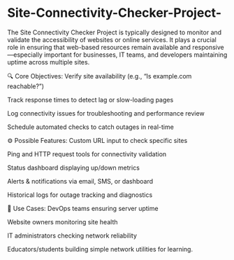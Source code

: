 # Site-Connectivity-Checker-Project-

The Site Connectivity Checker Project is typically designed to monitor and validate the accessibility of websites or online services. It plays a crucial role in ensuring that web-based resources remain available and responsive—especially important for businesses, IT teams, and developers maintaining uptime across multiple sites.

🔍 Core Objectives:
Verify site availability (e.g., “Is example.com reachable?”)

Track response times to detect lag or slow-loading pages

Log connectivity issues for troubleshooting and performance review

Schedule automated checks to catch outages in real-time

⚙️ Possible Features:
Custom URL input to check specific sites

Ping and HTTP request tools for connectivity validation

Status dashboard displaying up/down metrics

Alerts & notifications via email, SMS, or dashboard

Historical logs for outage tracking and diagnostics

🧪 Use Cases:
DevOps teams ensuring server uptime

Website owners monitoring site health

IT administrators checking network reliability

Educators/students building simple network utilities for learning.
